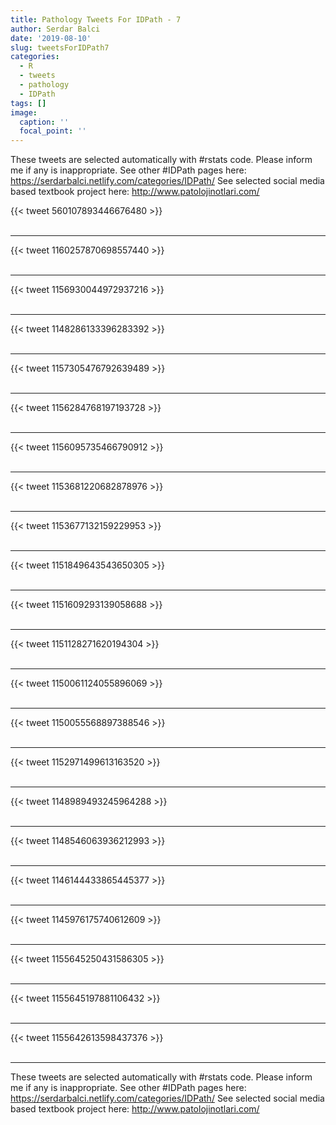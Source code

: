 ```yaml
---
title: Pathology Tweets For IDPath - 7
author: Serdar Balci
date: '2019-08-10'
slug: tweetsForIDPath7
categories:
  - R
  - tweets
  - pathology
  - IDPath
tags: []
image:
  caption: ''
  focal_point: ''
---
```



These tweets are selected automatically with #rstats code. Please inform me if any is inappropriate.
See other #IDPath pages here: https://serdarbalci.netlify.com/categories/IDPath/ 
See selected social media based textbook project here: http://www.patolojinotlari.com/

{{< tweet 560107893446676480 >}}
<br>
<br>
<hr>
{{< tweet 1160257870698557440 >}}
<br>
<br>
<hr>
{{< tweet 1156930044972937216 >}}
<br>
<br>
<hr>
{{< tweet 1148286133396283392 >}}
<br>
<br>
<hr>
{{< tweet 1157305476792639489 >}}
<br>
<br>
<hr>
{{< tweet 1156284768197193728 >}}
<br>
<br>
<hr>
{{< tweet 1156095735466790912 >}}
<br>
<br>
<hr>
{{< tweet 1153681220682878976 >}}
<br>
<br>
<hr>
{{< tweet 1153677132159229953 >}}
<br>
<br>
<hr>
{{< tweet 1151849643543650305 >}}
<br>
<br>
<hr>
{{< tweet 1151609293139058688 >}}
<br>
<br>
<hr>
{{< tweet 1151128271620194304 >}}
<br>
<br>
<hr>
{{< tweet 1150061124055896069 >}}
<br>
<br>
<hr>
{{< tweet 1150055568897388546 >}}
<br>
<br>
<hr>
{{< tweet 1152971499613163520 >}}
<br>
<br>
<hr>
{{< tweet 1148989493245964288 >}}
<br>
<br>
<hr>
{{< tweet 1148546063936212993 >}}
<br>
<br>
<hr>
{{< tweet 1146144433865445377 >}}
<br>
<br>
<hr>
{{< tweet 1145976175740612609 >}}
<br>
<br>
<hr>
{{< tweet 1155645250431586305 >}}
<br>
<br>
<hr>
{{< tweet 1155645197881106432 >}}
<br>
<br>
<hr>
{{< tweet 1155642613598437376 >}}
<br>
<br>
<hr>


These tweets are selected automatically with #rstats code. Please inform me if any is inappropriate.
See other #IDPath pages here: https://serdarbalci.netlify.com/categories/IDPath/ 
See selected social media based textbook project here: http://www.patolojinotlari.com/
